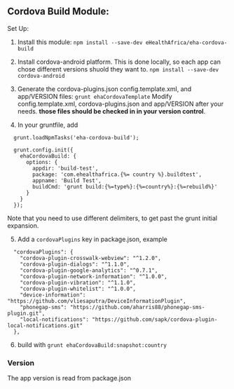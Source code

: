 Cordova Build Module:
-----

Set Up:

1. Install this module:
`npm install --save-dev eHealthAfrica/eha-cordova-build`

2. Install cordova-android platform. This is done locally,
so each app can chose different versions shuold they want to.
`npm install --save-dev cordova-android`

3. Generate the cordova-plugins.json config.template.xml, and app/VERSION files:
`grunt ehaCordovaTemplate`
Modify config.template.xml, cordova-plugins.json and app/VERSION after your needs. **those files should be checked in in your version control**.

4. In your gruntfile, add
```
  grunt.loadNpmTasks('eha-cordova-build');

  grunt.config.init({
    ehaCordovaBuild: {
      options: {
        appdir: 'build-test',
        package: 'com.ehealthafrica.{%= country %}.buildtest',
        appname: 'Build Test',
        buildCmd: 'grunt build:{%=type%}:{%=country%}:{%=rebuild%}'
      }
    }
  });
```
Note that you need to use different delimiters, to get past the grunt initial expansion.

5. Add a `cordovaPlugins` key in package.json, example
```
  "cordovaPlugins": {
    "cordova-plugin-crosswalk-webview": "^1.2.0",
    "cordova-plugin-dialogs": "^1.1.0",
    "cordova-plugin-google-analytics": "^0.7.1",
    "cordova-plugin-network-information": "^1.0.0",
    "cordova-plugin-vibration": "^1.1.0",
    "cordova-plugin-whitelist": "^1.0.0",
    "device-information": "https://github.com/vliesaputra/DeviceInformationPlugin",
    "phonegap-sms": "https://github.com/aharris88/phonegap-sms-plugin.git",
    "local-notifications": "https://github.com/sapk/cordova-plugin-local-notifications.git"
  },
```

6. build with `grunt ehaCordovaBuild:snapshot:country`


### Version

The app version is read from package.json

